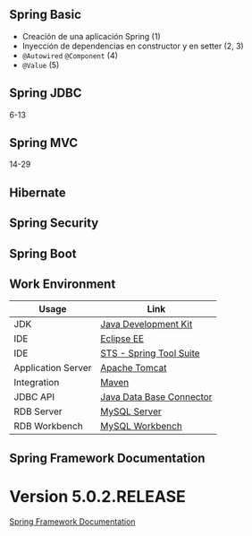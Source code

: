 ## Spring Basic
* Creación de una aplicación Spring (1)
* Inyección de dependencias en constructor y en setter (2, 3)
* `@Autowired` `@Component` (4)
* `@Value` (5)

## Spring JDBC
6-13
## Spring MVC
14-29
## Hibernate
## Spring Security
## Spring Boot

## Work Environment
Usage     | Link
---       | ---
JDK | [Java Development Kit](https://github.com/angular)
IDE | [Eclipse EE](https://github.com/angular)
IDE | [STS - Spring Tool Suite](https://github.com/angular)
Application Server | [Apache Tomcat](https://github.com/angular)
Integration | [Maven](https://github.com/angular)
JDBC API | [Java Data Base Connector](https://github.com/angular)
RDB Server | [MySQL Server](https://github.com/angular)
RDB Workbench | [MySQL Workbench](https://github.com/angular)
## Spring Framework Documentation
# Version 5.0.2.RELEASE
[Spring Framework Documentation](https://docs.spring.io/spring/docs/current/spring-framework-reference/)
